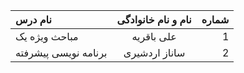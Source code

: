 | نام درس  | نام و نام خانوادگی  | شماره |
| :------------ |:---------------:| -----:|
| مباحث ویژه یک      | علی باقریه | 1 |
| برنامه نویسی پیشرفته      | ساناز اردشیری | 2 |

